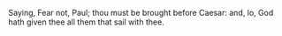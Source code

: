 Saying, Fear not, Paul; thou must be brought before Caesar: and, lo, God hath given thee all them that sail with thee.
